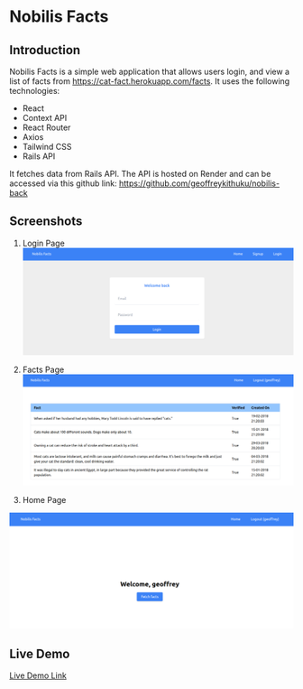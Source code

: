 # Nobilis Facts

## Introduction

Nobilis Facts is a simple web application that allows users login, and view a list of facts from https://cat-fact.herokuapp.com/facts. It uses the following technologies:

- React
- Context API
- React Router
- Axios
- Tailwind CSS
- Rails API

It fetches data from Rails API. The API is hosted on Render and can be accessed via this github link: https://github.com/geoffreykithuku/nobilis-back

## Screenshots

1. Login Page
   ![screenshot](./src/assets/login.png)

2. Facts Page
   ![screenshot](./src/assets/facts.png)

3. Home Page

![screenshot](./src/assets/home.png)

## Live Demo

[Live Demo Link](https://nobilis-facts.vercel.app/)
